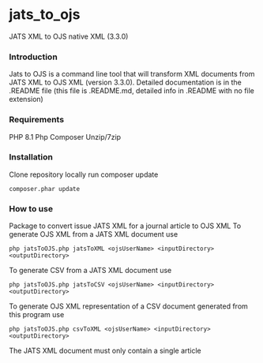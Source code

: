 # jats_to_ojs
JATS XML to OJS native XML (3.3.0)

### Introduction
Jats to OJS is a command line tool that will transform XML documents from JATS XML to OJS XML (version 3.3.0).
Detailed documentation is in the .README file (this file is .README.md, detailed info in .README with no file extension)

### Requirements
PHP 8.1
Php Composer
Unzip/7zip

### Installation
Clone repository locally
run composer update

    composer.phar update

### How to use
Package to convert issue JATS XML for a journal article to OJS XML
To generate OJS XML from a JATS XML document use 

    php jatsToOJS.php jatsToXML <ojsUserName> <inputDirectory> <outputDirectory>
    
To generate CSV from a JATS XML document use 

    php jatsToOJS.php jatsToCSV <ojsUserName> <inputDirectory> <outputDirectory>
    
To generate OJS XML representation of a CSV document generated from this program use 

    php jatsToOJS.php csvToXML <ojsUserName> <inputDirectory> <outputDirectory>
    
The JATS XML document must only contain a single article
